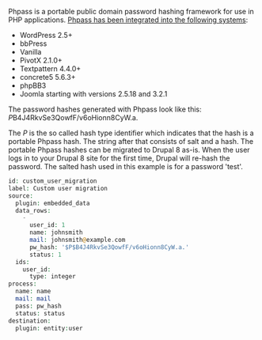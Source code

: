 Phpass is a portable public domain password hashing framework for use in PHP applications. [Phpass has been integrated into the following systems](http://www.openwall.com/phpass/):

* WordPress 2.5+
* bbPress
* Vanilla
* PivotX 2.1.0+
* Textpattern 4.4.0+
* concrete5 5.6.3+
* phpBB3
* Joomla starting with versions 2.5.18 and 3.2.1

The password hashes generated with Phpass look like this:   
$P$B4J4RkvSe3QowfF/v6oHionn8CyW.a.

The $P$ is the so called hash type identifier which indicates that the hash is a portable Phpass hash. The string after that consists of salt and a hash. The portable Phpass hashes can be migrated to Drupal 8 as-is. When the user logs in to your Drupal 8 site for the first time, Drupal will re-hash the password. The salted hash used in this example is for a password 'test'.

```php
id: custom_user_migration
label: Custom user migration
source:
  plugin: embedded_data
  data_rows:
    -
      user_id: 1
      name: johnsmith
      mail: johnsmith@example.com
      pw_hash: '$P$B4J4RkvSe3QowfF/v6oHionn8CyW.a.'
      status: 1
  ids:
    user_id:
      type: integer
process:
  name: name
  mail: mail
  pass: pw_hash
  status: status
destination:
  plugin: entity:user

```